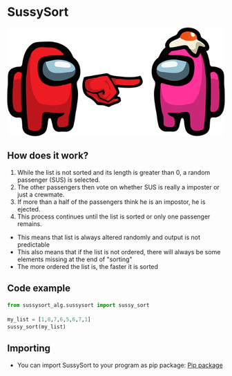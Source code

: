# SussySort 

![](https://github.com/DanielMartinecCZ/SussySort/blob/main/sus.png)


## How does it work?

1. While the list is not sorted and its length is greater than 0, a random passenger (SUS) is selected.
2. The other passengers then vote on whether SUS is really a imposter or just a crewmate.
3. If more than a half of the passengers think he is an impostor, he is ejected.
4. This process continues until the list is sorted or only one passenger remains.

- This means that list is always altered randomly and output is not predictable
- This also means that if the list is not ordered, there will always be some elements missing at the end of "sorting"
- The more ordered the list is, the faster it is sorted


## Code example

```python
from sussysort_alg.sussysort import sussy_sort

my_list = [1,8,7,6,5,6,7,1]
sussy_sort(my_list)

```

## Importing

- You can import SussySort to your program as pip package:
[Pip package](https://pypi.org/project/sussysort-alg/)

